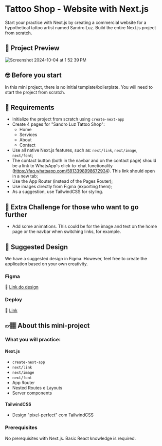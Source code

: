 # Tattoo Shop - Website with Next.js

Start your practice with Next.js by creating a commercial website for a hypothetical tattoo artist named Sandro Luz. Build the entire Next.js project from scratch.

## 📸 Project Preview
![Screenshot 2024-10-04 at 1 52 39 PM](https://github.com/user-attachments/assets/71a37578-37cf-43db-87f4-49e7c2c5b898)

## 🤓 Before you start

In this mini project, there is no initial template/boilerplate. You will need to start the project from scratch.

## 🔨 Requirements

- Initialize the project from scratch using `create-next-app`
- Create 4 pages for "Sandro Luz Tattoo Shop":
  - Home
  - Services
  - About
  - Contact
- Use all native Next.js features, such as: `next/link`, `next/image`, `next/font`;
- The contact button (both in the navbar and on the contact page) should be a link to WhatsApp's click-to-chat functionality (https://faq.whatsapp.com/5913398998672934). This link should open in a new tab;
- Use the App Router (instead of the Pages Router);
- Use images directly from Figma (exporting them);
- As a suggestion, use TailwindCSS for styling.

## 🔨 Extra Challenge for those who want to go further

- Add some animations. This could be for the image and text on the home page or the navbar when switching links, for example.

## 🎨 Suggested Design

We have a suggested design in Figma. However, feel free to create the application based on your own creativity.

### Figma

🔗 [Link do design](https://www.figma.com/community/file/1362183399183292915/mini-projeto-tattoo-shop-website-com-next-js)

### Deploy

🔗 [Link](https://mp-tattoo-shop-website-com-next-js-1f68.vercel.app/)


## 👉🏽 About this mini-project

### What you will practice:

#### Next.js

- `create-next-app`
- `next/link`
- `next/image`
- `next/font`
- App Router
- Nested Routes e Layouts
- Server components

#### TailwindCSS

- Design "pixel-perfect" com TailwindCSS

### Prerequisites

No prerequisites with Next.js. Basic React knowledge is required.
